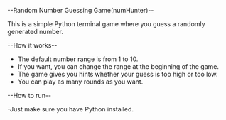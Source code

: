 --Random Number Guessing Game(numHunter)--

This is a simple Python terminal game where you guess a randomly generated number.

--How it works--

- The default number range is from 1 to 10.
- If you want, you can change the range at the beginning of the game.
- The game gives you hints whether your guess is too high or too low.
- You can play as many rounds as you want.

--How to run--

-Just make sure you have Python installed.



